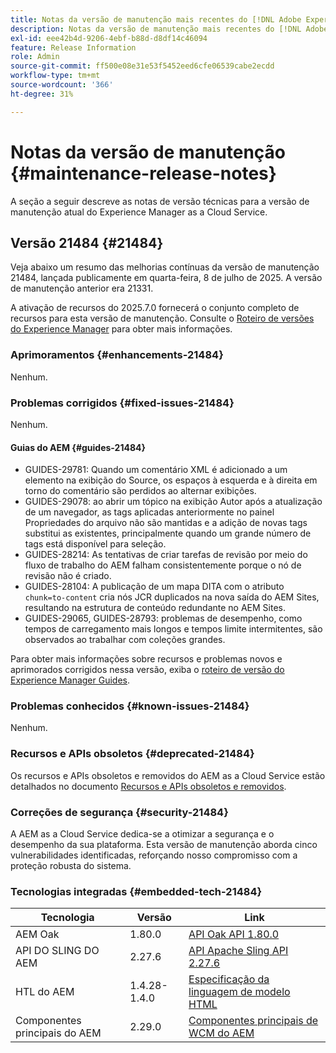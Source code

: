 ```yaml
---
title: Notas da versão de manutenção mais recentes do [!DNL Adobe Experience Manager] as a Cloud Service.
description: Notas da versão de manutenção mais recentes do [!DNL Adobe Experience Manager] as a Cloud Service.
exl-id: eee42b4d-9206-4ebf-b88d-d8df14c46094
feature: Release Information
role: Admin
source-git-commit: ff500e08e31e53f5452eed6cfe06539cabe2ecdd
workflow-type: tm+mt
source-wordcount: '366'
ht-degree: 31%

---
```



# Notas da versão de manutenção {#maintenance-release-notes}

A seção a seguir descreve as notas de versão técnicas para a versão de manutenção atual do Experience Manager as a Cloud Service.

## Versão 21484 {#21484}

Veja abaixo um resumo das melhorias contínuas da versão de manutenção 21484, lançada publicamente em quarta-feira, 8 de julho de 2025. A versão de manutenção anterior era 21331.

A ativação de recursos do 2025.7.0 fornecerá o conjunto completo de recursos para esta versão de manutenção. Consulte o [Roteiro de versões do Experience Manager](https://experienceleague.adobe.com/en/docs/experience-manager-release-information/aem-release-updates/update-releases-roadmap) para obter mais informações.

### Aprimoramentos {#enhancements-21484}

Nenhum.

### Problemas corrigidos {#fixed-issues-21484}

Nenhum.

#### Guias do AEM {#guides-21484}

* GUIDES-29781: Quando um comentário XML é adicionado a um elemento na exibição do Source, os espaços à esquerda e à direita em torno do comentário são perdidos ao alternar exibições.
* GUIDES-29078: ao abrir um tópico na exibição Autor após a atualização de um navegador, as tags aplicadas anteriormente no painel Propriedades do arquivo não são mantidas e a adição de novas tags substitui as existentes, principalmente quando um grande número de tags está disponível para seleção.
* GUIDES-28214: As tentativas de criar tarefas de revisão por meio do fluxo de trabalho do AEM falham consistentemente porque o nó de revisão não é criado.
* GUIDES-28104: A publicação de um mapa DITA com o atributo `chunk=to-content` cria nós JCR duplicados na nova saída do AEM Sites, resultando na estrutura de conteúdo redundante no AEM Sites.
* GUIDES-29065, GUIDES-28793: problemas de desempenho, como tempos de carregamento mais longos e tempos limite intermitentes, são observados ao trabalhar com coleções grandes.

Para obter mais informações sobre recursos e problemas novos e aprimorados corrigidos nessa versão, exiba o [roteiro de versão do Experience Manager Guides](https://experienceleague.adobe.com/en/docs/experience-manager-guides/using/release-info/aem-guides-releases-roadmap).

### Problemas conhecidos {#known-issues-21484}

Nenhum.

### Recursos e APIs obsoletos {#deprecated-21484}

Os recursos e APIs obsoletos e removidos do AEM as a Cloud Service estão detalhados no documento [Recursos e APIs obsoletos e removidos](/help/release-notes/deprecated-removed-features.md).

### Correções de segurança {#security-21484}

A AEM as a Cloud Service dedica-se a otimizar a segurança e o desempenho da sua plataforma. Esta versão de manutenção aborda cinco vulnerabilidades identificadas, reforçando nosso compromisso com a proteção robusta do sistema.

### Tecnologias integradas {#embedded-tech-21484}

| Tecnologia | Versão | Link |
|---|---|---|
| AEM Oak | 1.80.0 | [API Oak API 1.80.0](https://www.javadoc.io/doc/org.apache.jackrabbit/oak-api/1.80.0/index.html) |
| API DO SLING DO AEM | 2.27.6 | [API Apache Sling API 2.27.6](https://www.javadoc.io/doc/org.apache.sling/org.apache.sling.api/latest/index.html) |
| HTL do AEM | 1.4.28-1.4.0 | [Especificação da linguagem de modelo HTML](https://github.com/adobe/htl-spec) |
| Componentes principais do AEM | 2.29.0 | [Componentes principais de WCM do AEM](https://github.com/adobe/aem-core-wcm-components) |
